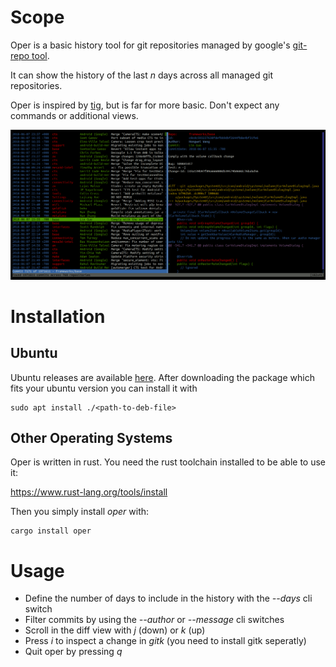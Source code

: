 # Scope
Oper is a basic history tool for git repositories managed by google's [git-repo tool](https://source.android.com/setup/develop/repo).

It can show the history of the last _n_ days across all managed git repositories.

Oper is inspired by [tig](https://jonas.github.io/tig/), but is far for more basic. Don't expect any commands or additional views.

![Screenshot](./screenshot.png)

# Installation

## Ubuntu

Ubuntu releases are available [here](https://github.com/elektronenhirn/oper/releases/latest). After downloading the package which fits your ubuntu version you can install it with 

```
sudo apt install ./<path-to-deb-file>
```

## Other Operating Systems

Oper is written in rust. You need the rust toolchain installed to be able to use it:

https://www.rust-lang.org/tools/install

Then you simply install _oper_ with:

```
cargo install oper
```

# Usage

- Define the number of days to include in the history with the _--days_ cli switch
- Filter commits by using the _--author_ or _--message_ cli switches
- Scroll in the diff view with _j_ (down) or _k_ (up)
- Press _i_ to inspect a change in _gitk_ (you need to install gitk seperatly)
- Quit oper by pressing _q_
